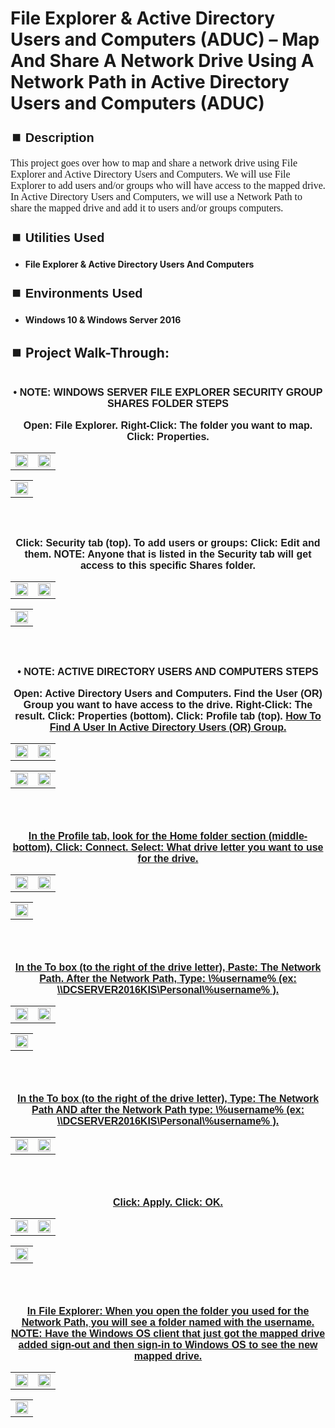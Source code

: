 <h1>File Explorer & Active Directory Users and Computers (ADUC) – Map And Share A Network Drive Using A Network Path in Active Directory Users and Computers (ADUC)</h1>


<h2 style="font-family: Arial, sans-serif; font-size: 20px; font-weight: bold; margin-top: 24px; margin-bottom: 12px;">
⏹️ Description</h2>

<p style="font-family: Georgia, serif; font-size: 16px; margin-top: 12px; margin-bottom: 12px;">
This project goes over how to map and share a network drive using File Explorer and Active Directory Users and Computers. We will use File Explorer to add users and/or groups who will have access to the mapped drive.  In Active Directory Users and Computers, we will use a Network Path to share the mapped drive and add it to users and/or groups computers. 
</b>



<h2 style="font-family: Arial, sans-serif; font-size: 20px; font-weight: bold; margin-top: 24px; margin-bottom: 12px;">
⏹️ Utilities Used</h2>
  
<p style="font-family: Georgia, serif; font-size: 16px; margin-top: 12px; margin-bottom: 12px;">
 
 - <b>File Explorer & Active Directory Users And Computers</b>



<h2 style="font-family: Arial, sans-serif; font-size: 20px; font-weight: bold; margin-top: 24px; margin-bottom: 12px;"> 
⏹️ Environments Used </h2>

<p style="font-family: Georgia, serif; font-size: 16px; margin-top: 12px; margin-bottom: 12px;">
 
- <b>Windows 10 & Windows Server 2016</b>



<h2 style="font-family: Arial, sans-serif; font-size: 20px; font-weight: bold; margin-top: 24px; margin-bottom: 12px;"> 
<h2>
⏹️ Project Walk-Through:</h2>
 <br/>

<div style="text-align:center;">
  <span style="font-family: Arial, sans-serif; font-size: 16px;"><b>•	NOTE: WINDOWS SERVER FILE EXPLORER SECURITY GROUP SHARES FOLDER STEPS</b></span>  
<br/><br/>

<div style="text-align:center;">
  <span style="font-family: Arial, sans-serif; font-size: 16px;"><b>Open: File Explorer.  Right-Click: The folder you want to map.  Click: Properties.</b></span>  
<br/>

<table>
  <tr>
    <td><img src="https://imgur.com/86dLOzJ.png" height="50%" width="100%" /></td>
    <td><img src="https://imgur.com/0k1KZrm.png" height="50%" width="100%" /></td>
  </tr>
</table>

<table>
  <tr>
    <td><img src="https://imgur.com/ZhNewXs.png" height="50%" width="100%" /></td>
  </tr>
</table>

<br /><br />


<div style="text-align:center;">
  <span style="font-family: Arial, sans-serif; font-size: 16px;"><b>Click: Security tab (top).  To add users or groups: Click: Edit and them.  NOTE: Anyone that is listed in the Security tab will get access to this specific Shares folder.</b></span>  
<br/>

<table>
  <tr>
    <td><img src="https://imgur.com/3Gd6hSr.png" height="50%" width="100%" /></td>
    <td><img src="https://imgur.com/dqVt47X.png" height="50%" width="100%" /></td>
  </tr>
</table>

<table>
  <tr>
    <td><img src="https://imgur.com/eO8A65P.png" height="50%" width="100%" /></td>
  </tr>
</table>

<br /><br />


<div style="text-align:center;">
  <span style="font-family: Arial, sans-serif; font-size: 16px;"><b>•	NOTE: ACTIVE DIRECTORY USERS AND COMPUTERS STEPS</b></span>  
<br/><br/>

<div style="text-align:center;">
  <span style="font-family: Arial, sans-serif; font-size: 16px;"><b>Open: Active Directory Users and Computers.  Find the User  (OR)  Group you want to have access to the drive. Right-Click: The result.  Click: Properties (bottom).  Click: Profile tab (top).  <a href="https://github.com/RashadHagen/ADUC-Find-Computer-User-Contact-Group-Printer-Shared-Folder-Organizational-Unit-Common-Que" style="font-family: Arial, sans-serif; font-size: 16px; font-weight: bold;">How To Find A User In Active Directory Users  (OR)  Group.</b></span>  
<br/>

<table>
  <tr>
    <td><img src="https://imgur.com/W8OfYmv.png" height="100%" width="100%" /></td>
    <td><img src="https://imgur.com/hLXJ1On.png" height="100%" width="100%" /></td>
  </tr>
</table>

<table>
  <tr>
    <td><img src="https://imgur.com/A0RdjeO.png" height="100%" width="100%" /></td>
    <td><img src="https://imgur.com/MNITuvA.png" height="100%" width="100%" /></td>
  </tr>
</table>

<br /><br />


<div style="text-align:center;">
  <span style="font-family: Arial, sans-serif; font-size: 16px;"><b>In the Profile tab, look for the Home folder section (middle-bottom).  Click: Connect.  Select: What drive letter you want to use for the drive.</b></span>  
<br/>

<table>
  <tr>
    <td><img src="https://imgur.com/KTkelV3.png" height="50%" width="100%" /></td>
    <td><img src="https://imgur.com/uwRhDUA.png" height="50%" width="100%" /></td>
  </tr>
</table>

<table>
  <tr>
    <td><img src="https://imgur.com/cZiyCRg.png" height="50%" width="100%" /></td>
  </tr>
</table>

<br /><br />


<div style="text-align:center;">
  <span style="font-family: Arial, sans-serif; font-size: 16px;"><b>In the To box (to the right of the drive letter), Paste: The Network Path.  After the Network Path, Type:  \%username% (ex: \\DCSERVER2016KIS\Personal\%username% ).</b></span>  
<br/>

<table>
  <tr>
    <td><img src="https://imgur.com/dxPcPZm.png" height="50%" width="100%" /></td>
    <td><img src="https://imgur.com/FKcgS5C.png" height="50%" width="100%" /></td>
  </tr>
</table>

<table>
  <tr>
    <td><img src="https://imgur.com/75Llsv9.png" height="50%" width="100%" /></td>
  </tr>
</table>

<br /><br />


<div style="text-align:center;">
  <span style="font-family: Arial, sans-serif; font-size: 16px;"><b>In the To box (to the right of the drive letter), Type: The Network Path AND after the Network Path type:  \%username% (ex: \\DCSERVER2016KIS\Personal\%username% ).</b></span>  
<br/>

<table>
  <tr>
    <td><img src="https://imgur.com/dxPcPZm.png" height="50%" width="100%" /></td>
    <td><img src="https://imgur.com/FKcgS5C.png" height="50%" width="100%" /></td>
  </tr>
</table>

<br /><br />


<div style="text-align:center;">
  <span style="font-family: Arial, sans-serif; font-size: 16px;"><b>Click: Apply.  Click: OK.</b></span>  
<br/>

<table>
  <tr>
    <td><img src="https://imgur.com/3dvKQyy.png" height="50%" width="100%" /></td>
    <td><img src="https://imgur.com/vtf1SXo.png" height="50%" width="100%" /></td>
  </tr>
</table>

<table>
  <tr>
    <td><img src="https://imgur.com/UFq5gQi.png" height="50%" width="100%" /></td>
  </tr>
</table>

<br /><br />


<div style="text-align:center;">
  <span style="font-family: Arial, sans-serif; font-size: 16px;"><b>In File Explorer: When you open the folder you used for the Network Path, you will see a folder named with the username.  NOTE: Have the Windows OS client that just got the mapped drive added sign-out and then sign-in to Windows OS to see the new mapped drive.</b></span>  
<br/>

<table>
  <tr>
    <td><img src="https://imgur.com/WJOFz1a.png" height="50%" width="100%" /></td>
    <td><img src="https://imgur.com/rhpzUE7.png" height="50%" width="100%" /></td>
  </tr>
</table>

<table>
  <tr>
    <td><img src="https://imgur.com/DOgUEWC.png" height="50%" width="100%" /></td>
  </tr>
</table>

<br /><br />
